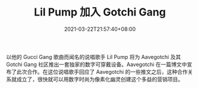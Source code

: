 ﻿---
title: "Lil Pump 加入 Gotchi Gang"
date: 2021-03-22T21:57:40+08:00
lastmod: 2021-03-22T16:45:40+08:00
draft: false
authors: ["Prudent"]
description: "以他的 Gucci Gang 歌曲而闻名的说唱歌手 Lil Pump 将为 Aavegotchi 及其 Gotchi Gang 社区推出一套独家的数字可穿戴设备。Aavegotchi 在一篇博文中宣布了此次合作。在这位说唱歌手回应了 Aavegotchi 的一些推文之后，这种合作关系就成立了，很快就可以用数字时尚为像素化幽灵创建这个多益的营销项目。"
featuredImage: "lil-pump-joins-gotchi-gang.png"
tags: ["Virtual World","虚拟世界","Play to Earn"]
categories: ["news"]
news: ["虚拟世界"]
weight: 
lightgallery: true
pinned: false
recommend: false
recommend1: false
---

以他的 Gucci Gang 歌曲而闻名的说唱歌手 Lil Pump 将为 Aavegotchi 及其 Gotchi Gang 社区推出一套独家的数字可穿戴设备。Aavegotchi 在一篇博文中宣布了此次合作。在这位说唱歌手回应了 Aavegotchi 的一些推文之后，这种合作关系就成立了，很快就可以用数字时尚为像素化幽灵创建这个多益的营销项目。

<!--more-->

